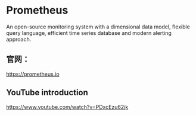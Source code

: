 # Prometheus
An open-source monitoring system with a dimensional data model, flexible query language, efficient time series database and modern alerting approach.




## 官网：

https://prometheus.io   



## YouTube introduction

https://www.youtube.com/watch?v=PDxcEzu62jk   
